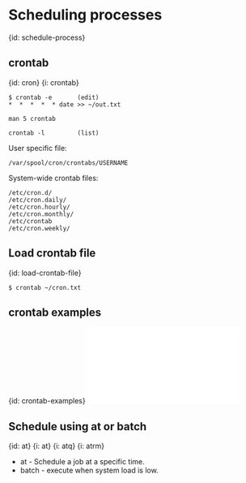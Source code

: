# Scheduling processes
{id: schedule-process}

## crontab
{id: cron}
{i: crontab}

```
$ crontab -e       (edit)
*  *  *  *  * date >> ~/out.txt
```

```
man 5 crontab
```

```
crontab -l         (list)
```


User specific file:


```
/var/spool/cron/crontabs/USERNAME
```

System-wide crontab files:


```
/etc/cron.d/
/etc/cron.daily/
/etc/cron.hourly/
/etc/cron.monthly/
/etc/crontab
/etc/cron.weekly/
```


## Load crontab file
{id: load-crontab-file}

```
$ crontab ~/cron.txt
```


## crontab examples
{id: crontab-examples}
![](examples/crontab.txt)


## Schedule using at or batch
{id: at}
{i: at}
{i: atq}
{i: atrm}

* at - Schedule a job at a specific time.
* batch - execute when system load is low.





